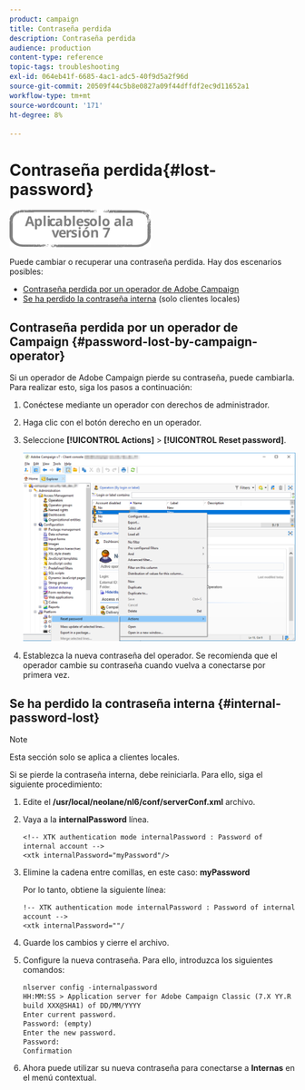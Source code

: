 ```yaml
---
product: campaign
title: Contraseña perdida
description: Contraseña perdida
audience: production
content-type: reference
topic-tags: troubleshooting
exl-id: 064eb41f-6685-4ac1-adc5-40f9d5a2f96d
source-git-commit: 20509f44c5b8e0827a09f44dffdf2ec9d11652a1
workflow-type: tm+mt
source-wordcount: '171'
ht-degree: 8%

---
```


# Contraseña perdida{#lost-password}

![](../../assets/v7-only.svg)

Puede cambiar o recuperar una contraseña perdida.
Hay dos escenarios posibles:

* [Contraseña perdida por un operador de Adobe Campaign](#password-lost-by-campaign-operator)
* [Se ha perdido la contraseña interna](#internal-password-lost) (solo clientes locales)

## Contraseña perdida por un operador de Campaign {#password-lost-by-campaign-operator}

Si un operador de Adobe Campaign pierde su contraseña, puede cambiarla.
Para realizar esto, siga los pasos a continuación:

1. Conéctese mediante un operador con derechos de administrador.
1. Haga clic con el botón derecho en un operador.
1. Seleccione **[!UICONTROL Actions]** > **[!UICONTROL Reset password]**.

   ![](assets/operator-passwd.png)

1. Establezca la nueva contraseña del operador. Se recomienda que el operador cambie su contraseña cuando vuelva a conectarse por primera vez.

## Se ha perdido la contraseña interna {#internal-password-lost}

>[!NOTE]
>
>Esta sección solo se aplica a clientes locales.

Si se pierde la contraseña interna, debe reiniciarla.
Para ello, siga el siguiente procedimiento:

1. Edite el **/usr/local/neolane/nl6/conf/serverConf.xml** archivo.

1. Vaya a la **internalPassword** línea.

   ```
   <!-- XTK authentication mode internalPassword : Password of internal account -->
   <xtk internalPassword="myPassword"/>
   ```

1. Elimine la cadena entre comillas, en este caso: **myPassword**

   Por lo tanto, obtiene la siguiente línea:

   ```
   !-- XTK authentication mode internalPassword : Password of internal account -->
   <xtk internalPassword=""/
   ```

1. Guarde los cambios y cierre el archivo.

1. Configure la nueva contraseña. Para ello, introduzca los siguientes comandos:

   ```
   nlserver config -internalpassword
   HH:MM:SS > Application server for Adobe Campaign Classic (7.X YY.R build XXX@SHA1) of DD/MM/YYYY
   Enter current password.
   Password: (empty)
   Enter the new password.
   Password: 
   Confirmation 
   ```

1. Ahora puede utilizar su nueva contraseña para conectarse a **Internas** en el menú contextual.
